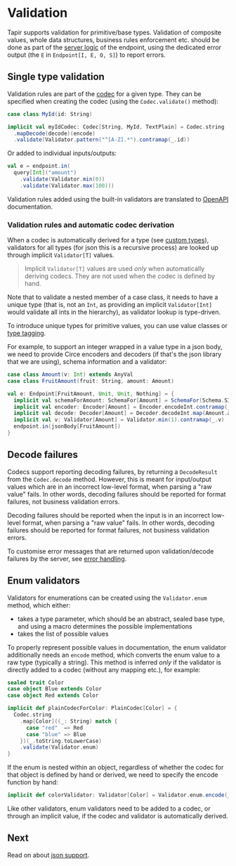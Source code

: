 # Validation

Tapir supports validation for primitive/base types. Validation of composite values, whole data structures, business 
rules enforcement etc. should be done as part of the [server logic](../server/logic.html) of the endpoint, using the 
dedicated error output (the `E` in `Endpoint[I, E, O, S]`) to report errors. 

## Single type validation

Validation rules are part of the [codec](codecs.html) for a given type. They can be specified when creating the codec
(using the `Codec.validate()` method):
 
```scala
case class MyId(id: String)

implicit val myIdCodec: Codec[String, MyId, TextPlain] = Codec.string
  .mapDecode(decode)(encode)
  .validate(Validator.pattern("^[A-Z].*").contramap(_.id))
```
 
Or added to individual inputs/outputs:

```scala
val e = endpoint.in(
  query[Int]("amount")
    .validate(Validator.min(0))
    .validate(Validator.max(100)))
``` 

Validation rules added using the built-in validators are translated to [OpenAPI](../openapi.html) documentation.

### Validation rules and automatic codec derivation

When a codec is automatically derived for a type (see [custom types](customtypes.md)), validators for all types 
(for json this is a recursive process) are looked up through implicit `Validator[T]` values.

> Implicit `Validator[T]` values are used *only* when automatically deriving codecs. They are not used
> when the codec is defined by hand.

Note that to validate a nested member of a case class, it needs to have a unique type (that is, not an `Int`, as 
providing an implicit `Validator[Int]` would validate all ints in the hierarchy), as validator lookup is type-driven.

To introduce unique types for primitive values, you can use value classes or [type tagging](https://github.com/softwaremill/scala-common#tagging).

For example, to support an integer wrapped in a value type in a json body, we need to provide Circe encoders and 
decoders (if that's the json library that we are using), schema information and a validator:
 
```scala
case class Amount(v: Int) extends AnyVal
case class FruitAmount(fruit: String, amount: Amount)

val e: Endpoint[FruitAmount, Unit, Unit, Nothing] = {
  implicit val schemaForAmount: SchemaFor[Amount] = SchemaFor(Schema.SInteger)
  implicit val encoder: Encoder[Amount] = Encoder.encodeInt.contramap(_.v)
  implicit val decode: Decoder[Amount] = Decoder.decodeInt.map(Amount.apply)
  implicit val v: Validator[Amount] = Validator.min(1).contramap(_.v)
  endpoint.in(jsonBody[FruitAmount])
}
```

## Decode failures

Codecs support reporting decoding failures, by returning a `DecodeResult` from the `Codec.decode` method. However, this 
is meant for input/output values which are in an incorrect low-level format, when parsing a "raw value" fails. In other 
words, decoding failures should be reported for format failures, not business validation errors.
 
Decoding failures should be reported when the input is in an incorrect low-level format, when parsing a "raw value"
fails. In other words, decoding failures should be reported for format failures, not business validation errors.

To customise error messages that are returned upon validation/decode failures by the server, see 
[error handling](../server/errors.html).

## Enum validators

Validators for enumerations can be created using the `Validator.enum` method, which either:

* takes a type parameter, which should be an abstract, sealed base type, and using a macro determines the possible 
  implementations
* takes the list of possible values

To properly represent possible values in documentation, the enum validator additionally needs an `encode` method, which 
converts the enum value to a raw type (typically a string). This method is inferred *only* if the validator is directly 
added to a codec (without any mapping etc.), for example:

```scala
sealed trait Color
case object Blue extends Color
case object Red extends Color

implicit def plainCodecForColor: PlainCodec[Color] = {
  Codec.string
    .map[Color]((_: String) match {
      case "red"  => Red
      case "blue" => Blue
    })(_.toString.toLowerCase)
    .validate(Validator.enum)
}
```

If the enum is nested within an object, regardless of whether the codec for that object is defined by hand or derived,
we need to specify the encode function by hand:

```scala
implicit def colorValidator: Validator[Color] = Validator.enum.encode(_.toString.toLowerCase)
```

Like other validators, enum validators need to be added to a codec, or through an implicit value, if the codec and
validator is automatically derived. 

## Next

Read on about [json support](json.html).

